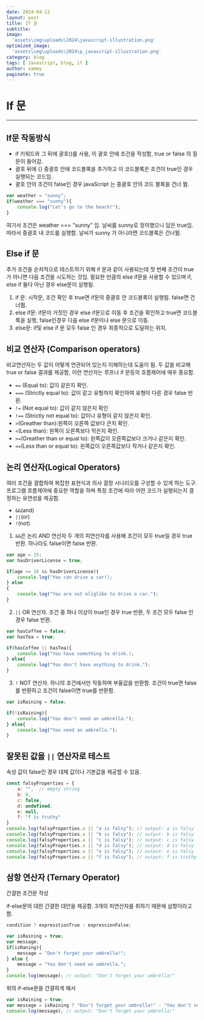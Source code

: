 ```yaml
---
date: 2024-04-13
layout: post
title: If 문
subtitle:  
image: 
  'assets\img\uploads\2024\javascript-illustration.png'
optimized_image:    
  'assets\img\uploads\2024\p_javascript-illustration.png'
category: blog
tags: [ Javascript, blog, if ]
author: sammy
paginate: true
---
```

# If 문
*****
## If문 작동방식
* if 키워드와 그 뒤에 괄호()를 사용, 이 괄호 안에 조건을 작성함, true or false 의 질문이 들어감.
* 괄호 뒤에 {} 중괄호 안에 코드블록을 추가하고 이 코드블록은 조건이 true인 경우 실행되는 코드임.
* 괄호 안의 조건이 false인 경우 javaScript 는 중괄호 안의 코드 블록을 건너 뜀.

```js
var weather = "sunny";
if(weather === "sunny"){
    console.log("Let's go to the beach!");
}
```
여기서 조건은 weather === "sunny" 임. 날씨를 sunny로 정의했으니 답은 true임. 따라서 중괄호 내 코드를 실행함.
날씨가 sunny 가 아니라면 코드블록은 건너뜀.

## Else if 문
추가 조건을 순차적으로 테스트하기 위해 if 문과 같이 사용되는데 첫 번째 조건이 true가 아니면 다음 조건을 시도하는 것임. 필요한 만큼의 else if문을 사용할 수 있으며 if, else if 둘다 아닌 경우 else문이 실행됨.
1. if 문: 시작문, 조건 확인 후 true면 if문의 중괄호 안 코드블록이 실행됨. false면 건너뜀.
2. else if문: if문이 거짓인 경우 else if문으로 이동 후 조건을 확인하고 true면 코드블록을 실행, false인경우 다음 else if문이나 else 문으로 이동.
3. else문: if및 else if 문 모두 false 인 경우 최종적으로 도달하는 위치. 

## 비교 연산자 (Comparison operators)
비교연산자는 두 값이 어떻게 연관되어 있는지 이해하는데 도움이 됨. 두 값을 비교해 true or false 결과를 제공함, 이런 연산자는 루프나 if 문등의 흐름제어에 매우 중요함.

* `==` (Equal to): 값이 같은지 확인.
* `===` (Strictly equal to): 값이 같고 유형까지 확인하여 유형이 다른 경우 false 반환.
* `!=` (Not equal to): 값이 같지 않은지 확인
* `!==` (Strictly not equal to): 값이나 유형이 같지 않은지 확인.
* `>`(Greather than):왼쪽이 오른쪽 값보다 큰지 확인.
* `<`(Less than): 왼쪽이 오른쪽보다 작은지 확인.
* `>=`(Greather than or equal to): 왼쪽값이 오른쪽값보다 크거나 같은지 확인.
* `<=`(Less than or equal to): 왼쪽값이 오른쪽값보다 작거나 같은지 확인.

## 논리 연산자(Logical Operators)
여러 조건을 결합하여 복잡한 표현식과 의사 결정 시나리오를 구성할 수 있게 하는 도구. 프로그램 흐름제어에 중요한 역할을 하며 특정 조건에 따라 어떤 코드가 실행되는지 결정하는 유연성을 제공함.

* `&&`(and)
* `||`(or)
* `!`(not)

1. `&&`은 논리 AND 연산자
두 개의 피연산자를 사용해 조건이 모두 true일 경우 true 반환. 하나라도 false이면 false 반환.

```js
var age = 25;
var hasDriverLicense = true;

if(age >= 16 && hasDriverLicense){
    console.log("You can drive a car!);
} else
{
    console.log("You are not eliglibe to drive a car.");
}
```
2. `||` OR 연산자. 조건 중 하나 이상이 true인 경우 true 반환, 두 조건 모두 false 인 경우 false 반환.

```js
var hasCoffee = false;
var hasTea = true;

if(hasCoffee || hasTea){
    console.log("You have something to drink.);
} else{
    console.log("You don't have anything to drink.");
}
```
3. `!` NOT 연산자. 하나의 조건에서만 작동하며 부울값을 반환함. 조건이 true면 false를 반환하고 조건이 false이면 true를 반환함.

```js
var isRaining = false;

if(!isRaining){
    console.log("You don't need an umbrella.");
} else{
    console.log("You need an umbrella.");
}
```

## 잘못된 값을 `||` 연산자로 테스트
속성 값이 false인 경우 대체 값이나 기본값을 제공할 수 있음.
```js
const falsyProperties = {
    a: "",  // empty string
    b: 0,
    c: false,
    d: undefined,
    e: null,
    f: "f is truthy" 
}
console.log(falsyProperties.a || "a is falsy"); // output: a is falsy
console.log(falsyProperties.a || "b is falsy"); // output: b is falsy
console.log(falsyProperties.a || "c is falsy"); // output: c is falsy
console.log(falsyProperties.a || "d is falsy"); // output: d is falsy
console.log(falsyProperties.a || "e is falsy"); // output: e is falsy
console.log(falsyProperties.a || "f is falsy"); // output: f is truthy
```
## 삼항 연산자 (Ternary Operator)
간결한 조건문 작성

if-else문의 대한 간결한 대안을 제공함. 3개의 피연산자를 취하기 때문에 삼항이라고 함.
```js
condition ? expresstionTrue : expressionFalse;
```

```js
var isRaining = true;
var message;
if(isRaning){
    message = "Don't forget your umbrella!";
} else {
    message = "You don't need an umbrella.";
}
console.log(message); // output: "Don't forget your umbrella!"
```
위의 if-else문을 간결하게 해서
```js
var isRaining = true;
var message = isRaining ? "Don't forget your umbrella!" : "You don't need an umbrella.";
console.log(message); // output: "Don't forget your umbrella!"
```
